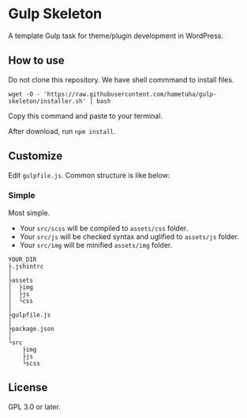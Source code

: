 # Gulp Skeleton

A template Gulp task for theme/plugin development in WordPress.

## How to use

Do not clone this repository. We have shell commmand to install files.

```
wget -O - 'https://raw.githubusercontent.com/hametuha/gulp-skeleton/installer.sh' | bash
```

Copy this command and paste to your terminal.

After download, run `npm install`.

## Customize

Edit `gulpfile.js`. Common structure is like below:

### Simple

Most simple.

- Your `src/scss` will be compiled to `assets/css` folder.
- Your `src/js` will be checked syntax and uglified to `assets/js` folder.
- Your `src/img` will be minified `assets/img` folder.

```
YOUR_DIR
├.jshintrc
│
├assets
│  ├img
│  ├js
│  └css
│
├gulpfile.js
│
├package.json
│
└src
    ├img
    ├js
    └scss
```

## License

GPL 3.0 or later.